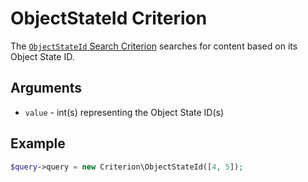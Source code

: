 # ObjectStateId Criterion

The [`ObjectStateId` Search Criterion](https://github.com/ezsystems/ezplatform-kernel/blob/v1.0.0/eZ/Publish/API/Repository/Values/Content/Query/Criterion/ObjectStateId.php)
searches for content based on its Object State ID.

## Arguments

- `value` - int(s) representing the Object State ID(s)

## Example

``` php
$query->query = new Criterion\ObjectStateId([4, 5]);
```
